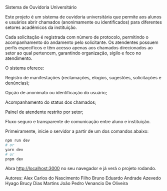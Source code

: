 Sistema de Ouvidoria Universitário


Este projeto é um sistema de ouvidoria universitária que permite aos alunos e usuários abrir chamados (anonimamente ou identificados) para diferentes setores acadêmicos da instituição.

Cada solicitação é registrada com número de protocolo, permitindo o acompanhamento do andamento pelo solicitante.
Os atendentes possuem perfis específicos e têm acesso apenas aos chamados direcionados ao setor ao qual pertencem, garantindo organização, sigilo e foco no atendimento.

O sistema oferece:

Registro de manifestações (reclamações, elogios, sugestões, solicitações e denúncias);

Opção de anonimato ou identificação do usuário;

Acompanhamento do status dos chamados;

Painel de atendente restrito por setor;

Fluxo seguro e transparente de comunicação entre aluno e instituição.


Primeiramente, inicie o servidor a partir de um dos comandos abaixo:

```bash
npm run dev
# or
yarn dev
# or
pnpm dev
```

Abra [http://localhost:3000](http://localhost:3000) no seu navegador e já verá o projeto rodando.


Autores: 
Alex Carlos do Nascimento Filho
Bruno Eduardo Andrade Azevedo
Hyago Brucy Dias Martins
João Pedro Venancio De Oliveira